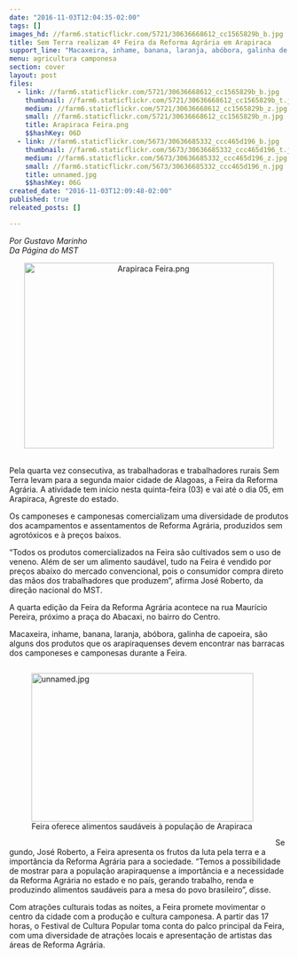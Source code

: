 ```yaml
---
date: "2016-11-03T12:04:35-02:00"
tags: []
images_hd: //farm6.staticflickr.com/5721/30636668612_cc1565829b_b.jpg
title: Sem Terra realizam 4ª Feira da Reforma Agrária em Arapiraca
support_line: "Macaxeira, inhame, banana, laranja, abóbora, galinha de capoeira, são alguns dos produtos saudáveis e a preços baixos, que a população encontra nas barracas da Feira"
menu: agricultura camponesa
section: cover
layout: post
files:
  - link: //farm6.staticflickr.com/5721/30636668612_cc1565829b_b.jpg
    thumbnail: //farm6.staticflickr.com/5721/30636668612_cc1565829b_t.jpg
    medium: //farm6.staticflickr.com/5721/30636668612_cc1565829b_z.jpg
    small: //farm6.staticflickr.com/5721/30636668612_cc1565829b_n.jpg
    title: Arapiraca Feira.png
    $$hashKey: 06D
  - link: //farm6.staticflickr.com/5673/30636685332_ccc465d196_b.jpg
    thumbnail: //farm6.staticflickr.com/5673/30636685332_ccc465d196_t.jpg
    medium: //farm6.staticflickr.com/5673/30636685332_ccc465d196_z.jpg
    small: //farm6.staticflickr.com/5673/30636685332_ccc465d196_n.jpg
    title: unnamed.jpg
    $$hashKey: 06G
created_date: "2016-11-03T12:09:48-02:00"
published: true
releated_posts: []

---
```

<p><em>Por Gustavo Marinho<br />
Da P&aacute;gina do MST</em></p>

<p style="text-align:center"><img alt="Arapiraca Feira.png" height="334" src="//farm6.staticflickr.com/5721/30636668612_cc1565829b_b.jpg" width="450" /></p>

<p><br />
Pela quarta vez consecutiva, as trabalhadoras e trabalhadores rurais Sem Terra levam para a segunda maior cidade de Alagoas, a Feira da Reforma Agr&aacute;ria. A atividade tem in&iacute;cio nesta quinta-feira (03) e vai at&eacute; o dia 05, em Arapiraca, Agreste do estado.</p>

<p>Os camponeses e camponesas comercializam uma diversidade de produtos dos acampamentos e assentamentos de Reforma Agr&aacute;ria, produzidos sem agrot&oacute;xicos e &agrave; pre&ccedil;os baixos.</p>

<p>&ldquo;Todos os produtos comercializados na Feira s&atilde;o cultivados sem o uso de veneno. Al&eacute;m de ser um alimento saud&aacute;vel, tudo na Feira &eacute; vendido por pre&ccedil;os abaixo do mercado convencional, pois o consumidor compra direto das m&atilde;os dos trabalhadores que produzem&rdquo;, afirma Jos&eacute; Roberto, da dire&ccedil;&atilde;o nacional do MST.</p>

<p>A quarta edi&ccedil;&atilde;o da Feira da Reforma Agr&aacute;ria acontece na rua Maur&iacute;cio Pereira, pr&oacute;ximo a pra&ccedil;a do Abacaxi, no bairro do Centro.</p>

<p>Macaxeira, inhame, banana, laranja, ab&oacute;bora, galinha de capoeira, s&atilde;o alguns dos produtos que os arapiraquenses devem encontrar nas barracas dos camponeses e camponesas durante a Feira.&nbsp;</p>

<figure class="image" style="float:left"><img alt="unnamed.jpg" height="267" src="//farm6.staticflickr.com/5673/30636685332_ccc465d196_b.jpg" width="400" />
<figcaption>Feira oferece alimentos saud&aacute;veis &agrave; popula&ccedil;&atilde;o de&nbsp;Arapiraca</figcaption>
</figure>

<p>&nbsp;</p>

<p>&nbsp;</p>

<p>&nbsp;</p>

<p>&nbsp;</p>

<p>&nbsp;</p>

<p>&nbsp;</p>

<p>&nbsp;</p>

<p>&nbsp;</p>

<p>&nbsp;</p>

<p>&nbsp;</p>

<p>Segundo, Jos&eacute; Roberto, a Feira apresenta os frutos da luta pela terra e a import&acirc;ncia da Reforma Agr&aacute;ria para a sociedade. &ldquo;Temos a possibilidade de mostrar para a popula&ccedil;&atilde;o arapiraquense a import&acirc;ncia e a necessidade da Reforma Agr&aacute;ria no estado e no pa&iacute;s, gerando trabalho, renda e produzindo alimentos saud&aacute;veis para a mesa do povo brasileiro&rdquo;, disse.</p>

<p>Com atra&ccedil;&otilde;es culturais todas as noites, a Feira promete movimentar o centro da cidade com a produ&ccedil;&atilde;o e cultura camponesa. A partir das 17 horas, o Festival de Cultura Popular toma conta do palco principal da Feira, com uma diversidade de atra&ccedil;&otilde;es locais e apresenta&ccedil;&atilde;o de artistas das &aacute;reas de Reforma Agr&aacute;ria.</p>

<p><span style="font-size: 6.5pt; font-family: Arial, sans-serif;"><o:p></o:p></span></p>
